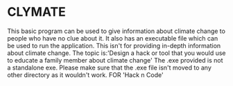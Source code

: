 # CLYMATE
This basic program can be used to give information about climate change to people who have no clue about it.
It also has an executable file which can be used to run the application. This isn't for providing in-depth information about climate change.
The topic is:'Design a hack or tool that you would use to educate a family member about climate change' The .exe provided is not a standalone exe.
Please make sure that the .exe file isn't moved to any other directory as it wouldn't work. FOR 'Hack n Code'
